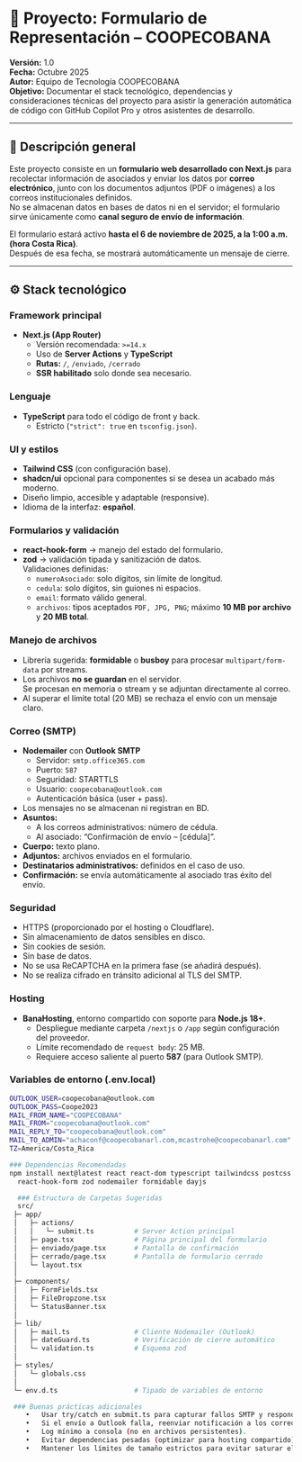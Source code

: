 # 🧩 Proyecto: Formulario de Representación – COOPECOBANA
**Versión:** 1.0  
**Fecha:** Octubre 2025  
**Autor:** Equipo de Tecnología COOPECOBANA  
**Objetivo:** Documentar el stack tecnológico, dependencias y consideraciones técnicas del proyecto para asistir la generación automática de código con GitHub Copilot Pro y otros asistentes de desarrollo.

---

## 🚀 Descripción general
Este proyecto consiste en un **formulario web desarrollado con Next.js** para recolectar información de asociados y enviar los datos por **correo electrónico**, junto con los documentos adjuntos (PDF o imágenes) a los correos institucionales definidos.  
No se almacenan datos en bases de datos ni en el servidor; el formulario sirve únicamente como **canal seguro de envío de información**.

El formulario estará activo **hasta el 6 de noviembre de 2025, a la 1:00 a.m. (hora Costa Rica)**.  
Después de esa fecha, se mostrará automáticamente un mensaje de cierre.

---

## ⚙️ Stack tecnológico

### Framework principal
- **Next.js (App Router)**  
  - Versión recomendada: `>=14.x`  
  - Uso de **Server Actions** y **TypeScript**  
  - **Rutas:** `/`, `/enviado`, `/cerrado`  
  - **SSR habilitado** solo donde sea necesario.

### Lenguaje
- **TypeScript** para todo el código de front y back.  
  - Estricto (`"strict": true` en `tsconfig.json`).

### UI y estilos
- **Tailwind CSS** (con configuración base).
- **shadcn/ui** opcional para componentes si se desea un acabado más moderno.
- Diseño limpio, accesible y adaptable (responsive).
- Idioma de la interfaz: **español**.

### Formularios y validación
- **react-hook-form** → manejo del estado del formulario.
- **zod** → validación tipada y sanitización de datos.  
  Validaciones definidas:
  - `numeroAsociado`: solo dígitos, sin límite de longitud.
  - `cedula`: solo dígitos, sin guiones ni espacios.
  - `email`: formato válido general.
  - `archivos`: tipos aceptados `PDF, JPG, PNG`; máximo **10 MB por archivo** y **20 MB total**.

### Manejo de archivos
- Librería sugerida: **formidable** o **busboy** para procesar `multipart/form-data` por streams.
- Los archivos **no se guardan** en el servidor.  
  Se procesan en memoria o stream y se adjuntan directamente al correo.
- Al superar el límite total (20 MB) se rechaza el envío con un mensaje claro.

### Correo (SMTP)
- **Nodemailer** con **Outlook SMTP**  
  - Servidor: `smtp.office365.com`  
  - Puerto: `587`  
  - Seguridad: STARTTLS  
  - Usuario: `coopecobana@outlook.com`
  - Autenticación básica (user + pass).  
- Los mensajes no se almacenan ni registran en BD.
- **Asuntos:**
  - A los correos administrativos: número de cédula.  
  - Al asociado: “Confirmación de envío – [cédula]”.
- **Cuerpo:** texto plano.
- **Adjuntos:** archivos enviados en el formulario.
- **Destinatarios administrativos:** definidos en el caso de uso.  
- **Confirmación:** se envía automáticamente al asociado tras éxito del envío.

### Seguridad
- HTTPS (proporcionado por el hosting o Cloudflare).  
- Sin almacenamiento de datos sensibles en disco.  
- Sin cookies de sesión.  
- Sin base de datos.  
- No se usa ReCAPTCHA en la primera fase (se añadirá después).  
- No se realiza cifrado en tránsito adicional al TLS del SMTP.

### Hosting
- **BanaHosting**, entorno compartido con soporte para **Node.js 18+**.  
  - Despliegue mediante carpeta `/nextjs` o `/app` según configuración del proveedor.  
  - Límite recomendado de `request body`: 25 MB.  
  - Requiere acceso saliente al puerto **587** (para Outlook SMTP).

### Variables de entorno (.env.local)
```bash
OUTLOOK_USER=coopecobana@outlook.com
OUTLOOK_PASS=Coope2023
MAIL_FROM_NAME="COOPECOBANA"
MAIL_FROM="coopecobana@outlook.com"
MAIL_REPLY_TO="coopecobana@outlook.com"
MAIL_TO_ADMIN="achaconf@coopecobanarl.com,mcastrohe@coopecobanarl.com"
TZ=America/Costa_Rica

### Dependencias Recomendadas
npm install next@latest react react-dom typescript tailwindcss postcss autoprefixer \
  react-hook-form zod nodemailer formidable dayjs

  ### Estructura de Carpetas Sugeridas
  src/
 ├─ app/
 │   ├─ actions/
 │   │   └─ submit.ts          # Server Action principal
 │   ├─ page.tsx               # Página principal del formulario
 │   ├─ enviado/page.tsx       # Pantalla de confirmación
 │   ├─ cerrado/page.tsx       # Pantalla de formulario cerrado
 │   └─ layout.tsx
 │
 ├─ components/
 │   ├─ FormFields.tsx
 │   ├─ FileDropzone.tsx
 │   └─ StatusBanner.tsx
 │
 ├─ lib/
 │   ├─ mail.ts                # Cliente Nodemailer (Outlook)
 │   ├─ dateGuard.ts           # Verificación de cierre automático
 │   └─ validation.ts          # Esquema zod
 │
 ├─ styles/
 │   └─ globals.css
 │
 └─ env.d.ts                   # Tipado de variables de entorno

 ### Buenas prácticas adicionales
	•	Usar try/catch en submit.ts para capturar fallos SMTP y responder con error claro.
	•	Si el envío a Outlook falla, reenviar notificación a los correos administrativos (sin adjuntos).
	•	Log mínimo a consola (no en archivos persistentes).
	•	Evitar dependencias pesadas (optimizar para hosting compartido).
	•	Mantener los límites de tamaño estrictos para evitar saturar el servidor.